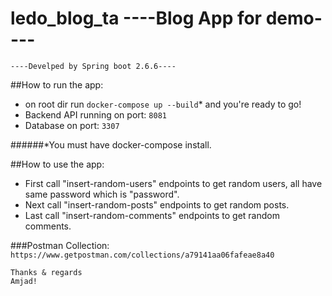# ledo_blog_ta    ----Blog App for demo----

    ----Develped by Spring boot 2.6.6----

##How to run the app:

- on root dir run `docker-compose up --build`* and you're ready to go!<br>
- Backend API running on port: `8081`<br>
- Database on port: `3307`<br>

######*You must have docker-compose install.

##How to use the app:
- First call "insert-random-users" endpoints to get random users, all have same password which is "password".<br>
- Next call "insert-random-posts"  endpoints to get random posts.
- Last call "insert-random-comments" endpoints to get random comments.<br>


###Postman Collection:
`https://www.getpostman.com/collections/a79141aa06fafeae8a40`

    
    Thanks & regards 
    Amjad!

